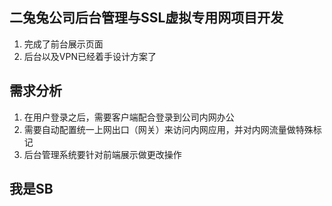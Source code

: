 ## 二兔兔公司后台管理与SSL虚拟专用网项目开发

1. 完成了前台展示页面
2. 后台以及VPN已经着手设计方案了

## 需求分析

1. 在用户登录之后，需要客户端配合登录到公司内网办公
2. 需要自动配置统一上网出口（网关）来访问内网应用，并对内网流量做特殊标记
3. 后台管理系统要针对前端展示做更改操作

## 我是SB
```